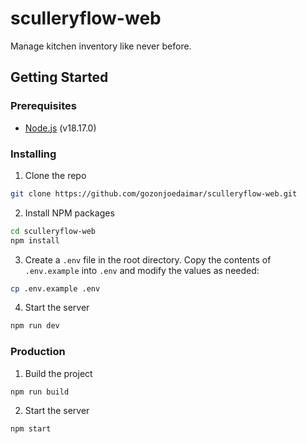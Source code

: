 # sculleryflow-web

Manage kitchen inventory like never before.

## Getting Started

### Prerequisites

- [Node.js](https://nodejs.org/en/) (v18.17.0)

### Installing

1. Clone the repo

```sh
git clone https://github.com/gozonjoedaimar/sculleryflow-web.git
```

2. Install NPM packages

```sh
cd sculleryflow-web
npm install
```

3. Create a `.env` file in the root directory. Copy the contents of `.env.example` into `.env` and modify the values as needed:

```sh
cp .env.example .env
```

4. Start the server

```sh
npm run dev
```

### Production

1. Build the project

```sh
npm run build
```

2. Start the server

```sh
npm start
```